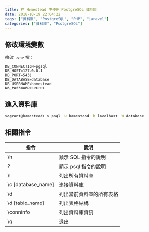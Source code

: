 ```yaml
---
title: 在 Homestead 中使用 PostgreSQL 資料庫
date: 2018-10-19 22:04:22
tags: ["資料庫", "PostgreSQL", "PHP", "Laravel"]
categories: ["資料庫", "PostgreSQL"]
---
```


## 修改環境變數

修改 `.env` 檔：

```env
DB_CONNECTION=pgsql
DB_HOST=127.0.0.1
DB_PORT=5432
DB_DATABASE=database
DB_USERNAME=homestead
DB_PASSWORD=secret
```

## 進入資料庫

```bash
vagrant@homestead:~$ psql -U homestead -h localhost -W database
```

## 相關指令

| 指令 | 說明 |
| --- | --- |
| \h | 顯示 SQL 指令的說明 |
| \? | 顯示 psql 指令的說明 |
| \l | 列出所有資料庫 |
| \c [database_name] | 連接資料庫 |
| \d | 列出當前資料庫的所有表格 |
| \d [table_name] | 列出表格結構 |
| \conninfo | 列出資料庫資訊 |
| \q | 退出 |
